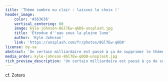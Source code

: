 ```yaml
---
title: 'Thème sombre ou clair : laissez le choix !'
header_image:
    color: '#363636'
    vertical_centering: 60
    image: kyle-johnson-8Gl7Ew-q6D8-unsplash.jpg
    title: 'Étendue d''eau sous la pleine lune'
    author: 'Kyle Johnson'
    link: 'https://unsplash.com/fr/photos/8Gl7Ew-q6D8'
license: by-sa
abstract: 'Un certain milliardaire est passé à ça de supprimer le thème clair de son réseau social car “personne n’aime ça”. C’est le contraire : certaines personnes en dépendent.'
media_order: kyle-johnson-8Gl7Ew-q6D8-unsplash.jpg
rich_preview_description: 'Un certain milliardaire est passé à ça de supprimer le thème clair de son réseau social car “personne n’aime ça”. C’est le contraire : certaines personnes en dépendent.'
---
```


cf. Zotero